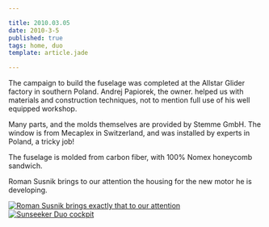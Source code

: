 ```yaml
---

title: 2010.03.05
date: 2010-3-5
published: true
tags: home, duo
template: article.jade

---
```


 The campaign to build the fuselage was completed at the Allstar Glider factory in southern Poland. Andrej Papiorek, the owner. helped us with materials and construction techniques, not to mention full use of his well equipped workshop.

Many parts, and the molds themselves are provided by Stemme GmbH. The window is from Mecaplex in Switzerland, and was installed by experts in Poland, a tricky job!

The fuselage is molded from carbon fiber, with 100% Nomex honeycomb sandwich.

Roman Susnik brings to our attention the housing for the new motor he is developing.

<div class="photoset">

<a href="/articles/2010-3-5/romanwithmotor.jpg" rel="gal-2010-3-5" title="Roman Susnik brings exactly that to our attention">
  <img src="/articles/2010-3-5/thumbs/romanwithmotor.jpg" alt= "Roman Susnik brings exactly that to our attention" \>
</a>

<a href="/articles/2010-3-5/cockpit.jpg" rel="gal-2010-3-5" title="Sunseeker Duo cockpit">
  <img src="/articles/2010-3-5/thumbs/cockpit.jpg" alt= "Sunseeker Duo cockpit" \>
</a>


</div>

